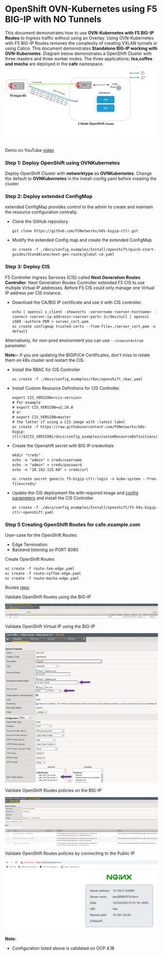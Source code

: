 # OpenShift OVN-Kubernetes using F5 BIG-IP with NO Tunnels

This document demonstrates how to use **OVN-Kubernetes with F5 BIG-IP Routes** to Ingress traffic without using an Overlay. Using OVN-Kubernetes with F5 BIG-IP Routes removes the complexity of creating VXLAN tunnels or using Calico. This document demonstrates **Standalone BIG-IP working with OVN-Kubernetes**. Diagram below demonstrates a OpenShift Cluster with three masters and three worker nodes. The three applications; **tea,coffee and mocha** are deployed in the **cafe** namespace.

![architecture](./diagram/ovn-kubernets-static-route.png)

Demo on YouTube [video](https://youtu.be/_q603YFG5TU)

### Step 1: Deploy OpenShift using OVNKubernetes

Deploy OpenShift Cluster with **networktype** as **OVNKubernetes**. Change the default to **OVNKubernetes** in the install-config.yaml before creating the cluster

### Step 2: Deploy extended ConfigMap

extended ConfigMap provides control to the admin to create and maintain the resource configuration centrally.

* Clone the GitHub repository
  ```shell
  git clone https://github.com/F5Networks/k8s-bigip-ctlr.git
  ```
* Modify the extended Config map and create the extended ConfigMap
  ```shell
  oc create -f ./docs/config_examples/Install/openshift/quick-start-guides/StandAlone/next-gen-route/global-cm.yaml
  ```

### Step 3: Deploy CIS

F5 Controller Ingress Services (CIS) called **Next Generation Routes Controller**. Next Generation Routes Controller extended F5 CIS to use multiple Virtual IP addresses. Before F5 CIS could only manage one Virtual IP address per CIS instance.

* Download the CA/BIG IP certificate and use it with CIS controller.
  ```shell
  echo | openssl s_client -showcerts -servername <server-hostname>  -connect <server-ip-address>:<server-port> 2>/dev/null | openssl x509 -outform PEM > server_cert.pem
  oc create configmap trusted-certs --from-file=./server_cert.pem -n default
  ```

Alternatively, for non-prod environment you can use ```--insecure=true``` parameter.

**Note:-** If you are updating the BIGIP/CA Certificates, don't miss to rotate them on k8s cluster and restart the CIS.

* Install the RBAC for CIS Controller
  ```shell
  oc create -f ./docs/config_examples/rbac/openshift_rbac.yaml
  ```

* Install Custom Resource Definitions for CIS Controller.
  ```shell
  export CIS_VERSION=<cis-version>
  # For example
  # export CIS_VERSION=v2.20.0
  # or
  # export CIS_VERSION=master
  # the latter if using a CIS image with :latest label
  oc create -f https://raw.githubusercontent.com/F5Networks/k8s-bigip-ctlr/${CIS_VERSION}/docs/config_examples/customResourceDefinitions/customresourcedefinitions.yml
  ```

* Create the Openshift secret with BIG IP credentials

  ```shell
  mkdir "creds"
  echo -n "admin" > creds/username
  echo -n "admin" > creds/password
  echo -n "10.192.125.60" > creds/url 
  ```

  ```shell
  oc create secret generic f5-bigip-ctlr-login -n kube-system --from-file=creds/
  ```
  
* Update the CIS deployment file with required image and [config parameters](https://clouddocs.f5.com/containers/latest/userguide/config-parameters.html) and install the CIS Controller.
  ```shell
  oc create -f ./docs/config_examples/Install/opneshift/f5-k8s-bigip-ctlr-openshift.yaml
  ```

### Step 5 Creating OpenShift Routes for cafe.example.com

User-case for the OpenShift Routes:

- Edge Termination
- Backend listening on PORT 8080

Create OpenShift Routes

```
oc create -f route-tea-edge.yaml
oc create -f route-coffee-edge.yaml
oc create -f route-mocha-edge.yaml
```

Routes [repo](./route/cafe/secure)

Validate OpenShift Routes using the BIG-IP

![big-ip route](./diagram/2022-06-07_15-35-21.png)

Validate OpenShift Virtual IP using the BIG-IP

![big-ip pools](./diagram/2022-06-07_15-37-33.png)

Validate OpenShift Routes policies on the BIG-IP

![traffic](./diagram/2022-06-07_15-38-08.png)

Validate OpenShift Routes policies by connecting to the Public IP

![traffic](./diagram/2022-10-12_13-46-30.png)

**Note**:
* Configuration listed above is validated on OCP 4.18